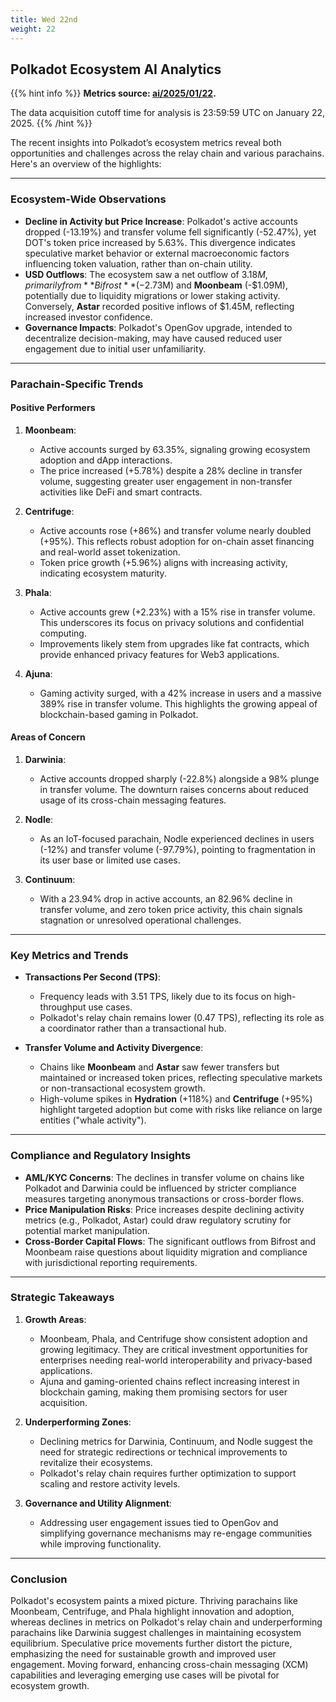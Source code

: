 ```yaml
---
title: Wed 22nd
weight: 22
---
```


## **Polkadot Ecosystem AI Analytics**
{{% hint info %}}
**Metrics source: [ai/2025/01/22](../../../../ai/2025/01/22).**

The data acquisition cutoff time for analysis is 23:59:59 UTC on January 22, 2025.
{{% /hint %}}

The recent insights into Polkadot’s ecosystem metrics reveal both opportunities and challenges across the relay chain and various parachains. Here's an overview of the highlights:

---

### Ecosystem-Wide Observations
- **Decline in Activity but Price Increase**: Polkadot's active accounts dropped (-13.19%) and transfer volume fell significantly (-52.47%), yet DOT's token price increased by 5.63%. This divergence indicates speculative market behavior or external macroeconomic factors influencing token valuation, rather than on-chain utility.
- **USD Outflows**: The ecosystem saw a net outflow of $3.18M, primarily from **Bifrost** (-$2.73M) and **Moonbeam** (-$1.09M), potentially due to liquidity migrations or lower staking activity. Conversely, **Astar** recorded positive inflows of $1.45M, reflecting increased investor confidence.
- **Governance Impacts**: Polkadot's OpenGov upgrade, intended to decentralize decision-making, may have caused reduced user engagement due to initial user unfamiliarity.

---

### Parachain-Specific Trends

#### Positive Performers
1. **Moonbeam**:
   - Active accounts surged by 63.35%, signaling growing ecosystem adoption and dApp interactions.
   - The price increased (+5.78%) despite a 28% decline in transfer volume, suggesting greater user engagement in non-transfer activities like DeFi and smart contracts.

2. **Centrifuge**:
   - Active accounts rose (+86%) and transfer volume nearly doubled (+95%). This reflects robust adoption for on-chain asset financing and real-world asset tokenization.
   - Token price growth (+5.96%) aligns with increasing activity, indicating ecosystem maturity.

3. **Phala**:
   - Active accounts grew (+2.23%) with a 15% rise in transfer volume. This underscores its focus on privacy solutions and confidential computing.
   - Improvements likely stem from upgrades like fat contracts, which provide enhanced privacy features for Web3 applications.

4. **Ajuna**:
   - Gaming activity surged, with a 42% increase in users and a massive 389% rise in transfer volume. This highlights the growing appeal of blockchain-based gaming in Polkadot.

#### Areas of Concern
1. **Darwinia**:
   - Active accounts dropped sharply (-22.8%) alongside a 98% plunge in transfer volume. The downturn raises concerns about reduced usage of its cross-chain messaging features.

2. **Nodle**:
   - As an IoT-focused parachain, Nodle experienced declines in users (-12%) and transfer volume (-97.79%), pointing to fragmentation in its user base or limited use cases.

3. **Continuum**:
   - With a 23.94% drop in active accounts, an 82.96% decline in transfer volume, and zero token price activity, this chain signals stagnation or unresolved operational challenges.

---

### Key Metrics and Trends
- **Transactions Per Second (TPS)**:
  - Frequency leads with 3.51 TPS, likely due to its focus on high-throughput use cases.
  - Polkadot's relay chain remains lower (0.47 TPS), reflecting its role as a coordinator rather than a transactional hub.

- **Transfer Volume and Activity Divergence**:
  - Chains like **Moonbeam** and **Astar** saw fewer transfers but maintained or increased token prices, reflecting speculative markets or non-transactional ecosystem growth.
  - High-volume spikes in **Hydration** (+118%) and **Centrifuge** (+95%) highlight targeted adoption but come with risks like reliance on large entities ("whale activity").

---

### Compliance and Regulatory Insights
- **AML/KYC Concerns**: The declines in transfer volume on chains like Polkadot and Darwinia could be influenced by stricter compliance measures targeting anonymous transactions or cross-border flows.
- **Price Manipulation Risks**: Price increases despite declining activity metrics (e.g., Polkadot, Astar) could draw regulatory scrutiny for potential market manipulation.
- **Cross-Border Capital Flows**: The significant outflows from Bifrost and Moonbeam raise questions about liquidity migration and compliance with jurisdictional reporting requirements.

---

### Strategic Takeaways
1. **Growth Areas**:
   - Moonbeam, Phala, and Centrifuge show consistent adoption and growing legitimacy. They are critical investment opportunities for enterprises needing real-world interoperability and privacy-based applications.
   - Ajuna and gaming-oriented chains reflect increasing interest in blockchain gaming, making them promising sectors for user acquisition.

2. **Underperforming Zones**:
   - Declining metrics for Darwinia, Continuum, and Nodle suggest the need for strategic redirections or technical improvements to revitalize their ecosystems.
   - Polkadot's relay chain requires further optimization to support scaling and restore activity levels.

3. **Governance and Utility Alignment**:
   - Addressing user engagement issues tied to OpenGov and simplifying governance mechanisms may re-engage communities while improving functionality.

---

### Conclusion
Polkadot's ecosystem paints a mixed picture. Thriving parachains like Moonbeam, Centrifuge, and Phala highlight innovation and adoption, whereas declines in metrics on Polkadot's relay chain and underperforming parachains like Darwinia suggest challenges in maintaining ecosystem equilibrium. Speculative price movements further distort the picture, emphasizing the need for sustainable growth and improved user engagement. Moving forward, enhancing cross-chain messaging (XCM) capabilities and leveraging emerging use cases will be pivotal for ecosystem growth.
